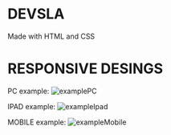 # DEVSLA

Made with HTML and CSS


# RESPONSIVE DESINGS

PC example:
![examplePC](https://user-images.githubusercontent.com/78767631/119547852-fc7af900-bd6b-11eb-90df-fa8ef2fe8f77.png)

IPAD example:
![exampleIpad](https://user-images.githubusercontent.com/78767631/119547928-11f02300-bd6c-11eb-9fd7-1480aac65ec6.png)

MOBILE example:
![exampleMobile](https://user-images.githubusercontent.com/78767631/119547981-1fa5a880-bd6c-11eb-81be-c169c4c3a754.png)


